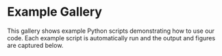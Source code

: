 # Example Gallery

This gallery shows example Python scripts demonstrating how to use our code.
Each example script is automatically run and the output and figures are captured below.
